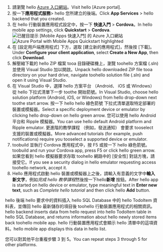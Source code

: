 
1. <span data-ttu-id="be941-101">請瀏覽 hello [Azure 入口網站]。</span><span class="sxs-lookup"><span data-stu-id="be941-101">Visit hello [Azure portal].</span></span>
2. <span data-ttu-id="be941-102">按一下**應用程式服務**> hello 您所建立的後端。</span><span class="sxs-lookup"><span data-stu-id="be941-102">Click **App Services** > hello backend that you created.</span></span>
3. <span data-ttu-id="be941-103">在 hello 行動裝置應用程式設定中，按一下 **快速入門** > **Cordova**。</span><span class="sxs-lookup"><span data-stu-id="be941-103">In hello mobile app settings, click **Quickstart** > **Cordova**.</span></span>
<span data-ttu-id="be941-104">![已醒目提示 [Mobile Apps 快速入門] 的 Azure 入口網站][quickstart]</span><span class="sxs-lookup"><span data-stu-id="be941-104">![Azure Portal with Mobile Apps Quickstart highlighted][quickstart]</span></span>
4. <span data-ttu-id="be941-105">在 [設定用戶端應用程式] 下方，選取 [建立新的應用程式]，然後按 [下載]。</span><span class="sxs-lookup"><span data-stu-id="be941-105">Under **Configure your client application**, select **Create a New App**, then click **Download**.</span></span>
2. <span data-ttu-id="be941-106">解壓縮下載的 hello ZIP 檔案 tooa 目錄硬碟機上，瀏覽 toohello 方案檔 (.sln) 並使用 Visual Studio 加以開啟。</span><span class="sxs-lookup"><span data-stu-id="be941-106">Unpack hello downloaded ZIP file tooa directory on your hard drive, navigate toohello solution file (.sln) and  open it using Visual Studio.</span></span>
3. <span data-ttu-id="be941-107">在 Visual Studio 中，選擇 hello 方案平台 （Android、 iOS 或 Windows） 從 hello 下拉式清單下一步 toothe 開始箭號。</span><span class="sxs-lookup"><span data-stu-id="be941-107">In Visual Studio, choose hello solution platform (Android, iOS, or Windows) from hello drop-down next toothe start arrow.</span></span> <span data-ttu-id="be941-108">按一下 hello hello 綠色箭號 下拉式清單選取特定部署的裝置或模擬器。</span><span class="sxs-lookup"><span data-stu-id="be941-108">Select a specific deployment device or emulator by clicking hello drop-down on hello green arrow.</span></span> <span data-ttu-id="be941-109">您可以使用 hello Android 平台和 Ripple 模擬器。</span><span class="sxs-lookup"><span data-stu-id="be941-109">You can use hello default Android platform and Ripple emulator.</span></span> <span data-ttu-id="be941-110">更進階的教學課程 （例如，發送通知） 會要求 tooselect 支援的裝置或模擬器。</span><span class="sxs-lookup"><span data-stu-id="be941-110">More advanced tutorials (for example, push notifications) require you tooselect a supported device or emulator.</span></span>
4. <span data-ttu-id="be941-111">toobuild 並執行 Cordova 應用程式中，按 F5 或按一下 hello 綠色箭號。</span><span class="sxs-lookup"><span data-stu-id="be941-111">toobuild and run your Cordova app, press F5 or click hello green arrow.</span></span> <span data-ttu-id="be941-112">如果您看到 hello 模擬器要求存取 toohello 網路中的 [安全性] 對話方塊，請接受它。</span><span class="sxs-lookup"><span data-stu-id="be941-112">If you see a security dialog in hello emulator requesting access toohello network, accept it.</span></span>
5. <span data-ttu-id="be941-113">Hello 應用程式啟動 hello 裝置或模擬器上之後，請輸入有意義的文字中**輸入新文字**，例如*完成 hello 教學課程*然後按一下hello**新增** 按鈕。</span><span class="sxs-lookup"><span data-stu-id="be941-113">After hello app is started on hello device or emulator, type meaningful text in **Enter new text**, such  as *Complete hello tutorial* and then click hello **Add** button.</span></span>

<span data-ttu-id="be941-114">hello 後端 hello 要求中的資料插入 hello SQL Database 中的 hello TodoItem 資料表，並傳回 hello 最新儲存的項目後 toohello 行動裝置應用程式的相關資訊。</span><span class="sxs-lookup"><span data-stu-id="be941-114">hello backend inserts data from hello request into hello TodoItem table in hello SQL Database, and returns information about hello newly stored items back toohello mobile app.</span></span> <span data-ttu-id="be941-115">hello 行動裝置應用程式會顯示 hello 清單中的這項資料。</span><span class="sxs-lookup"><span data-stu-id="be941-115">hello mobile app displays this data in hello list.</span></span>

<span data-ttu-id="be941-116">您可以對其他平台重複步驟 3 到 5。</span><span class="sxs-lookup"><span data-stu-id="be941-116">You can repeat steps 3 through 5 for other platforms.</span></span>

<!-- Images. -->
[quickstart]: ./media/app-service-mobile-configure-new-backend/quickstart.png

<!-- URLs -->
[Azure 入口網站]: https://portal.azure.com/
